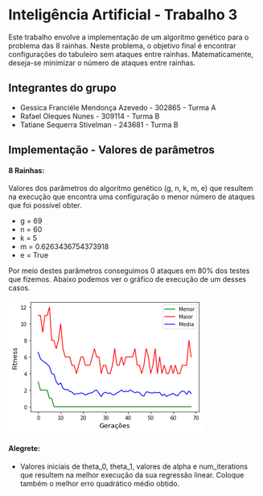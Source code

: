 # Inteligência Artificial - Trabalho 3
Este trabalho envolve a implementação de um algoritmo genético para o problema das 8 rainhas. Neste problema, o objetivo final é encontrar configurações do tabuleiro sem ataques entre rainhas. Matematicamente, deseja-se minimizar o número de ataques entre rainhas.

## Integrantes do grupo
- Gessica Franciéle Mendonça Azevedo - 302865  - Turma A
- Rafael Oleques Nunes - 309114 - Turma B
- Tatiane Sequerra Stivelman - 243681  - Turma B

## Implementação - Valores de parâmetros

#### 8 Rainhas:
Valores dos parâmetros do algoritmo genético (g, n, k, m, e) que resultem na execução que encontra uma configuração o menor número de ataques que foi possível obter.
- g = 69
- n = 60
- k = 5
- m = 0.6263436754373918
- e = True

Por meio destes parâmetros conseguimos 0 ataques em 80% dos testes que fizemos. Abaixo podemos ver o gráfico de execução de um desses casos.

![Alt text](./ga.png?raw=true "Gráfico de execução")

#### Alegrete:
- Valores iniciais de theta_0, theta_1, valores de alpha e num_iterations que resultem na melhor execução da sua regressão linear. Coloque também o melhor erro quadrático médio obtido.

